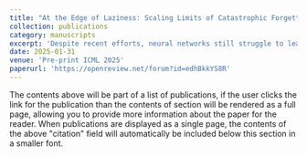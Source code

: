 ```yaml
---
title: "At the Edge of Laziness: Scaling Limits of Catastrophic Forgetting"
collection: publications
category: manuscripts
excerpt: 'Despite recent efforts, neural networks still struggle to learn in non-stationary environments, and our understanding of catastrophic forgetting is far from complete. In this work, we perform a systematic study on the impact of model scale and the degree of feature learning in continual learning. We reconcile existing contradictory observations on scale in the literature, by differentiating between lazy and rich training regimes through a variable parametrization of the architecture. We show that increasing model width is only beneficial when it reduces the amount of feature learning, yielding more laziness. Using the framework of dynamical mean field theory, we then study the infinite width dynamics of the model in the feature learning regime and characterize catastrophic forgetting, extending prior theoretical results limited to the lazy regime. We study the intricate relationship between feature learning, task non-stationarity, and forgetting, finding that high feature learning is only beneficial with highly similar tasks. Furthermore, we identify a transition - modulated by task similarity - where the model exits an effectively lazy regime with low forgetting to enter a rich regime with significant forgetting. We term this transition region Edge of Laziness. Finally, our findings reveal that neural networks achieve optimal performance at a critical level of feature learning, which depends on task non-stationarity and transfers across model scales. This work provides a unified perspective on the role of scale and feature learning in continual learning.'
date: 2025-01-31
venue: 'Pre-print ICML 2025'
paperurl: 'https://openreview.net/forum?id=edhBkkYS8R'
---
```


The contents above will be part of a list of publications, if the user clicks the link for the publication than the contents of section will be rendered as a full page, allowing you to provide more information about the paper for the reader. When publications are displayed as a single page, the contents of the above "citation" field will automatically be included below this section in a smaller font.